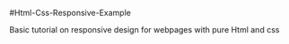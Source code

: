 
#Html-Css-Responsive-Example

Basic tutorial on responsive design for webpages with pure Html and css


